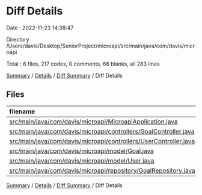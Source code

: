 # Diff Details

Date : 2022-11-23 14:38:47

Directory /Users/davis/Desktop/SeniorProject/microapi/src/main/java/com/davis/microapi

Total : 6 files,  217 codes, 0 comments, 66 blanks, all 283 lines

[Summary](results.md) / [Details](details.md) / [Diff Summary](diff.md) / Diff Details

## Files
| filename | language | code | comment | blank | total |
| :--- | :--- | ---: | ---: | ---: | ---: |
| [src/main/java/com/davis/microapi/MicroapiApplication.java](/src/main/java/com/davis/microapi/MicroapiApplication.java) | Java | 18 | 0 | 3 | 21 |
| [src/main/java/com/davis/microapi/controllers/GoalController.java](/src/main/java/com/davis/microapi/controllers/GoalController.java) | Java | 52 | 0 | 17 | 69 |
| [src/main/java/com/davis/microapi/controllers/UserController.java](/src/main/java/com/davis/microapi/controllers/UserController.java) | Java | 1 | 0 | -1 | 0 |
| [src/main/java/com/davis/microapi/model/Goal.java](/src/main/java/com/davis/microapi/model/Goal.java) | Java | 128 | 0 | 38 | 166 |
| [src/main/java/com/davis/microapi/model/User.java](/src/main/java/com/davis/microapi/model/User.java) | Java | 9 | 0 | 1 | 10 |
| [src/main/java/com/davis/microapi/repository/GoalRepository.java](/src/main/java/com/davis/microapi/repository/GoalRepository.java) | Java | 9 | 0 | 8 | 17 |

[Summary](results.md) / [Details](details.md) / [Diff Summary](diff.md) / Diff Details